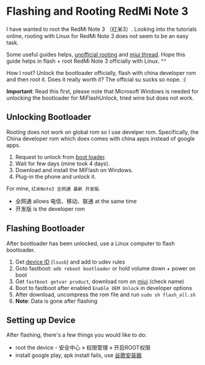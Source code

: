 Flashing and Rooting RedMi Note 3
=================================

I have wanted to root the RedMi Note 3 （红米3）. Looking into the tutorials
online, rooting with Linux for RedMi Note 3 does not seem to be an easy task.

Some useful guides helps, [unofficial rooting][twrp] and [miui thread][miui].
Hope this guide helps in flash + root RedMi Note 3 officially with Linux. ^^

How I root? Unlock the bootloader officially, flash with china developer rom
and then root it. Does it really worth it? The official su sucks so nope. :(

**Important**: Read this first, please note that Microsoft Windows is needed
for unlocking the bootloader for MiFlashUnlock, tried wine but does not work.

[twrp]: //www.androidsage.com/2016/04/09/root-install-twrp-redmi-note-3
[miui]: //www.miui.com/shuaji-393.html

Unlocking Bootloader
--------------------
Rooting does not work on global rom so I use develper rom. Specifically, the
China developer rom which does comes with china apps instead of google apps.

1. Request to unlock from [boot loader][ulbl].
2. Wait for few days (mine took 4 days).
3. Download and install the MiFlash on Windows.
4. Plug-in the phone and unlock it.

For mine, `红米Note3 全网通 最新 开发版`.

* 全网通 allows 电信、移动、联通 at the same time
* 开发版 is the developer rom

[ulbl]: //miui.com/unlock

Flashing Bootloader
-------------------
After bootloader has been unlocked, use a Linux computer to flash bootloader.

1. Get [device ID][udev] (`lsusb`) and add to udev rules
2. Goto fastboot: `adb reboot bootloader` or hold volume down + power on boot
3. Get `fastboot getvar product`, download rom on [miui][midl] (check name)
4. Boot to fastboot after enabled `Enable OEM Unlock` in developer options
5. After download, uncompress the rom file and run `sudo sh flash_all.sh`
6. **Note**: Data is gone after flashing

[udev]: //wiki.archlinux.org/index.php/Android#Figure_out_device_IDs
[midl]: //www.miui.com/shuaji-393.html

Setting up Device
-----------------
After flashing, there's a few things you would like to do:

* root the device - 安全中心 » 权限管理 » 开启ROOT权限
* install google play, apk install fails, use [谷歌安装器][goci]

[goci]: //www.gugeanzhuangqi.com

